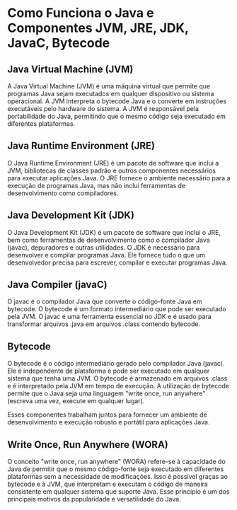 # Como Funciona o Java e Componentes JVM, JRE, JDK, JavaC, Bytecode

## Java Virtual Machine (JVM)

A Java Virtual Machine (JVM) é uma máquina virtual que permite que programas Java sejam executados em qualquer dispositivo ou sistema operacional. A JVM interpreta o bytecode Java e o converte em instruções executáveis pelo hardware do sistema. A JVM é responsável pela portabilidade do Java, permitindo que o mesmo código seja executado em diferentes plataformas.

## Java Runtime Environment (JRE)

O Java Runtime Environment (JRE) é um pacote de software que inclui a JVM, bibliotecas de classes padrão e outros componentes necessários para executar aplicações Java. O JRE fornece o ambiente necessário para a execução de programas Java, mas não inclui ferramentas de desenvolvimento como compiladores.

## Java Development Kit (JDK)

O Java Development Kit (JDK) é um pacote de software que inclui o JRE, bem como ferramentas de desenvolvimento como o compilador Java (javac), depuradores e outras utilidades. O JDK é necessário para desenvolver e compilar programas Java. Ele fornece tudo o que um desenvolvedor precisa para escrever, compilar e executar programas Java.

## Java Compiler (javaC)

O javac é o compilador Java que converte o código-fonte Java em bytecode. O bytecode é um formato intermediário que pode ser executado pela JVM. O javac é uma ferramenta essencial no JDK e é usado para transformar arquivos .java em arquivos .class contendo bytecode.

## Bytecode

O bytecode é o código intermediário gerado pelo compilador Java (javac). Ele é independente de plataforma e pode ser executado em qualquer sistema que tenha uma JVM. O bytecode é armazenado em arquivos .class e é interpretado pela JVM em tempo de execução. A utilização de bytecode permite que o Java seja uma linguagem "write once, run anywhere" (escreva uma vez, execute em qualquer lugar).

Esses componentes trabalham juntos para fornecer um ambiente de desenvolvimento e execução robusto e portátil para aplicações Java.

## Write Once, Run Anywhere (WORA)

O conceito "write once, run anywhere" (WORA) refere-se à capacidade do Java de permitir que o mesmo código-fonte seja executado em diferentes plataformas sem a necessidade de modificações. Isso é possível graças ao bytecode e à JVM, que interpretam e executam o código de maneira consistente em qualquer sistema que suporte Java. Esse princípio é um dos principais motivos da popularidade e versatilidade do Java.
